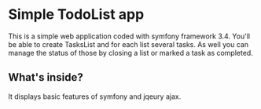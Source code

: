 Simple TodoList app
========================

This is a simple web application coded with symfony framework 3.4.
You'll be able to create TasksList and for each list several tasks.
As well you can manage the status of those by closing a list or marked a task as completed.

What's inside?
--------------

It displays basic features of symfony and jqeury ajax.


